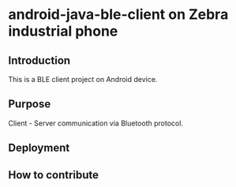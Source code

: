 # android-java-ble-client on Zebra industrial phone
## Introduction
This is a BLE client project on Android device. 
## Purpose
Client - Server communication via Bluetooth protocol.
## Deployment
## How to contribute
